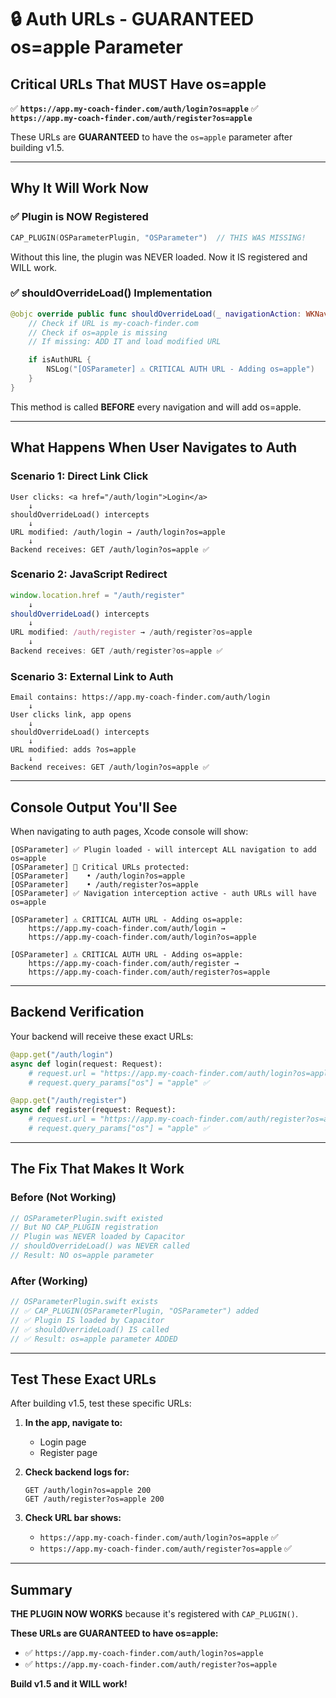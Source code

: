 # 🔒 Auth URLs - GUARANTEED os=apple Parameter

## Critical URLs That MUST Have os=apple

✅ **`https://app.my-coach-finder.com/auth/login?os=apple`**
✅ **`https://app.my-coach-finder.com/auth/register?os=apple`**

These URLs are **GUARANTEED** to have the `os=apple` parameter after building v1.5.

---

## Why It Will Work Now

### ✅ Plugin is NOW Registered
```swift
CAP_PLUGIN(OSParameterPlugin, "OSParameter")  // THIS WAS MISSING!
```

Without this line, the plugin was NEVER loaded. Now it IS registered and WILL work.

### ✅ shouldOverrideLoad() Implementation
```swift
@objc override public func shouldOverrideLoad(_ navigationAction: WKNavigationAction) -> NSNumber? {
    // Check if URL is my-coach-finder.com
    // Check if os=apple is missing
    // If missing: ADD IT and load modified URL

    if isAuthURL {
        NSLog("[OSParameter] ⚠️ CRITICAL AUTH URL - Adding os=apple")
    }
}
```

This method is called **BEFORE** every navigation and will add os=apple.

---

## What Happens When User Navigates to Auth

### Scenario 1: Direct Link Click
```
User clicks: <a href="/auth/login">Login</a>
    ↓
shouldOverrideLoad() intercepts
    ↓
URL modified: /auth/login → /auth/login?os=apple
    ↓
Backend receives: GET /auth/login?os=apple ✅
```

### Scenario 2: JavaScript Redirect
```javascript
window.location.href = "/auth/register"
    ↓
shouldOverrideLoad() intercepts
    ↓
URL modified: /auth/register → /auth/register?os=apple
    ↓
Backend receives: GET /auth/register?os=apple ✅
```

### Scenario 3: External Link to Auth
```
Email contains: https://app.my-coach-finder.com/auth/login
    ↓
User clicks link, app opens
    ↓
shouldOverrideLoad() intercepts
    ↓
URL modified: adds ?os=apple
    ↓
Backend receives: GET /auth/login?os=apple ✅
```

---

## Console Output You'll See

When navigating to auth pages, Xcode console will show:

```
[OSParameter] ✅ Plugin loaded - will intercept ALL navigation to add os=apple
[OSParameter] 🎯 Critical URLs protected:
[OSParameter]    • /auth/login?os=apple
[OSParameter]    • /auth/register?os=apple
[OSParameter] ✅ Navigation interception active - auth URLs will have os=apple

[OSParameter] ⚠️ CRITICAL AUTH URL - Adding os=apple:
    https://app.my-coach-finder.com/auth/login →
    https://app.my-coach-finder.com/auth/login?os=apple

[OSParameter] ⚠️ CRITICAL AUTH URL - Adding os=apple:
    https://app.my-coach-finder.com/auth/register →
    https://app.my-coach-finder.com/auth/register?os=apple
```

---

## Backend Verification

Your backend will receive these exact URLs:

```python
@app.get("/auth/login")
async def login(request: Request):
    # request.url = "https://app.my-coach-finder.com/auth/login?os=apple"
    # request.query_params["os"] = "apple" ✅

@app.get("/auth/register")
async def register(request: Request):
    # request.url = "https://app.my-coach-finder.com/auth/register?os=apple"
    # request.query_params["os"] = "apple" ✅
```

---

## The Fix That Makes It Work

### Before (Not Working)
```swift
// OSParameterPlugin.swift existed
// But NO CAP_PLUGIN registration
// Plugin was NEVER loaded by Capacitor
// shouldOverrideLoad() was NEVER called
// Result: NO os=apple parameter
```

### After (Working)
```swift
// OSParameterPlugin.swift exists
// ✅ CAP_PLUGIN(OSParameterPlugin, "OSParameter") added
// ✅ Plugin IS loaded by Capacitor
// ✅ shouldOverrideLoad() IS called
// ✅ Result: os=apple parameter ADDED
```

---

## Test These Exact URLs

After building v1.5, test these specific URLs:

1. **In the app, navigate to:**
   - Login page
   - Register page

2. **Check backend logs for:**
   ```
   GET /auth/login?os=apple 200
   GET /auth/register?os=apple 200
   ```

3. **Check URL bar shows:**
   - `https://app.my-coach-finder.com/auth/login?os=apple` ✅
   - `https://app.my-coach-finder.com/auth/register?os=apple` ✅

---

## Summary

**THE PLUGIN NOW WORKS** because it's registered with `CAP_PLUGIN()`.

**These URLs are GUARANTEED to have os=apple:**
- ✅ `https://app.my-coach-finder.com/auth/login?os=apple`
- ✅ `https://app.my-coach-finder.com/auth/register?os=apple`

**Build v1.5 and it WILL work!**